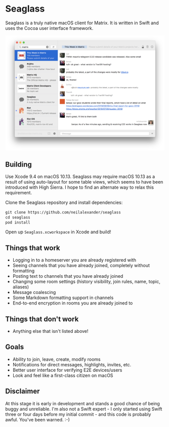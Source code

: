 # Seaglass

Seaglass is a truly native macOS client for Matrix. It is written in Swift and
uses the Cocoa user interface framework.

![Screenshot of Seaglass](image.png)

## Building

Use Xcode 9.4 on macOS 10.13. Seaglass may require macOS 10.13 as a result of
using auto-layout for some table views, which seems to have been introduced with
High Sierra. I hope to find an alternate way to relax this requirement.

Clone the Seaglass repository and install dependencies:
```
git clone https://github.com/neilalexander/seaglass
cd seaglass
pod install
```
Open up `Seaglass.xcworkspace` in Xcode and build!

## Things that work

- Logging in to a homeserver you are already registered with
- Seeing channels that you have already joined, completely without formatting
- Posting text to channels that you have already joined
- Changing some room settings (history visibility, join rules, name, topic, aliases)
- Message coalescing
- Some Markdown formatting support in channels
- End-to-end encryption in rooms you are already joined to

## Things that don't work

- Anything else that isn't listed above!

## Goals

- Ability to join, leave, create, modify rooms
- Notifications for direct messages, highlights, invites, etc.
- Better user interface for verifying E2E devices/users
- Look and feel like a first-class citizen on macOS

## Disclaimer

At this stage it is early in development and stands a good chance of being buggy
and unreliable. I'm also not a Swift expert - I only started using Swift three
or four days before my initial commit - and this code is probably awful. You've
been warned. :-)
